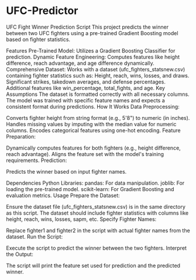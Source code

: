 # UFC-Predictor
UFC Fight Winner Prediction Script
This project predicts the winner between two UFC fighters using a pre-trained Gradient Boosting model based on fighter statistics.

Features
Pre-Trained Model: Utilizes a Gradient Boosting Classifier for prediction.
Dynamic Feature Engineering: Computes features like height difference, reach advantage, and age difference dynamically.
Comprehensive Dataset: Works with a dataset (ufc_fighters_statsnew.csv) containing fighter statistics such as:
Height, reach, wins, losses, and draws.
Significant strikes, takedown averages, and defense percentages.
Additional features like win_percentage, total_fights, and age.
Key Assumptions
The dataset is formatted correctly with all necessary columns.
The model was trained with specific feature names and expects a consistent format during predictions.
How It Works
Data Preprocessing:

Converts fighter height from string format (e.g., 5'8") to numeric (in inches).
Handles missing values by imputing with the median value for numeric columns.
Encodes categorical features using one-hot encoding.
Feature Preparation:

Dynamically computes features for both fighters (e.g., height difference, reach advantage).
Aligns the feature set with the model's training requirements.
Prediction:

Predicts the winner based on input fighter names.

Dependencies
Python Libraries:
pandas: For data manipulation.
joblib: For loading the pre-trained model.
scikit-learn: For Gradient Boosting and evaluation metrics.
Usage
Prepare the Dataset:

Ensure the dataset file (ufc_fighters_statsnew.csv) is in the same directory as this script.
The dataset should include fighter statistics with columns like height, reach, wins, losses, sapm, etc.
Specify Fighter Names:

Replace fighter1 and fighter2 in the script with actual fighter names from the dataset.
Run the Script:

Execute the script to predict the winner between the two fighters.
Interpret the Output:

The script will print the feature set used for prediction and the predicted winner.
